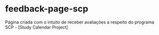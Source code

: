 # feedback-page-scp
 Página criada com o intuito de receber avaliações a respeito do programa SCP - [Study Calendar Project]
